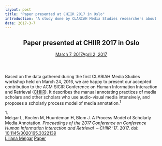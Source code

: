 ```yaml
---
layout: post
title: "Paper presented at CHIIR 2017 in Oslo"
introduction: "A study done by CLARIAH Media Studies researchers about media scholars’ annotating behavior was presented at the The ACM SIGIR Conference on Human Information Interaction and Retrieval (CHIIR).1 1. Melgar L, Koolen M, Huurdeman H,…"
date: 2017-3-7
---
```


<article id="post-60" class="post-60 post type-post status-publish format-standard hentry category-paper"><header class="entry-header">
<h1 class="entry-title">Paper presented at CHIIR 2017 in Oslo</h1>
<div class="entry-meta"><span class="posted-on"> <a href="http://rdbg.tuxic.nl/clariahwp5/wordpress/index.php/2017/03/07/paper-presented-at-chiir-2017-in-oslo/" rel="bookmark"><time class="entry-date published" datetime="2017-03-07T12:13:20+00:00">March 7, 2017</time><time class="updated" datetime="2017-04-02T12:33:37+00:00">April 2, 2017</time></a></span></div>
<!-- .entry-meta --></header><!-- .entry-header -->
<div class="entry-content">
<p>Based on the data gathered during the first CLARIAH Media Studies workshop held on March 24, 2016, we are happy to present our accepted contribution to the ACM SIGIR Conference on Human Information Interaction and Retrieval (<a href="http://ryenwhite.com/chiir/">CHIIR</a>). It describes the manual annotating practices of media scholars and other scholars who use audio-visual media intensively, and proposes a scholarly process model of media annotation.<span id="ar41cuutdr" class="abt-citation noselect mceNonEditable" data-reflist="[&quot;f78ppoq77&quot;]" data-citations="&lt;div id=&quot;f78ppoq77&quot;&gt;
&lt;div class=&quot;csl-entry flush&quot;&gt;
&lt;div class=&quot;csl-left-margin&quot;&gt;1.&lt;/div&gt;
&lt;div class=&quot;csl-right-inline&quot;&gt;Melgar L, Koolen M, Huurdeman H, Blom J. A Process Model of Scholarly Media Annotation. &lt;i&gt;Proceedings of the 2017 Conference on Conference Human Information Interaction and Retrieval&amp;nbsp; &ndash; CHIIR &rsquo;17&lt;/i&gt;. 2017. doi: &lt;a href=&quot;https://dx.doi.org/10.1145/3020165.3022139&quot; target=&quot;_blank&quot;&gt;10.1145/3020165.3022139&lt;/a&gt;&lt;/div&gt;
&lt;/div&gt;
&lt;/div&gt;"><sup>1</sup></span></p>
<div id="abt-bibliography" class="abt-bibliography noselect mceNonEditable">
<div id="abt-bibliography__container" class="abt-bibliography__container">
<div id="f78ppoq77">
<div class="csl-entry flush">
<div class="csl-left-margin">1.</div>
<div class="csl-right-inline">Melgar L, Koolen M, Huurdeman H, Blom J. A Process Model of Scholarly Media Annotation. <em>Proceedings of the 2017 Conference on Conference Human Information Interaction and Retrieval&nbsp; &ndash; CHIIR &rsquo;17</em>. 2017. doi: <a href="https://dx.doi.org/10.1145/3020165.3022139" target="_blank" rel="noopener">10.1145/3020165.3022139</a></div>
</div>
</div>
</div>
</div>
</div>
<!-- .entry-content --><footer class="entry-footer"><span class="byline"> <span class="author vcard"> <a class="url fn n" href="http://rdbg.tuxic.nl/clariahwp5/wordpress/index.php/author/lilimelgar/"> Liliana Melgar</a></span></span><span class="cat-links"> <a href="http://rdbg.tuxic.nl/clariahwp5/wordpress/index.php/category/paper/" rel="category tag">Paper</a></span></footer><!-- .entry-footer --></article>